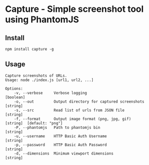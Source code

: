 # Capture - Simple screenshot tool using PhantomJS

## Install

	npm install capture -g

## Usage

	Capture screenshots of URLs.
	Usage: node ./index.js [url1, url2, ...]

	Options:
		-v, --verbose     Verbose logging                            [boolean]
		-o, --out         Output directory for captured screenshots  [string]
		-s, --src         Read list of urls from JSON file           [string]
		-f, --format      Output image format (png, jpg, gif)        [string]  [default: "png"]
		-P, --phantomjs   Path to phantomjs bin                      [string]
		-u, --username    HTTP Basic Auth Username                   [string]
		-p, --password    HTTP Basic Auth Password                   [string]
		-d, --dimensions  Minimum viewport dimensions                [string]

